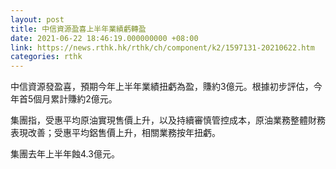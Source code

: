 ```yaml
---
layout: post
title: 中信資源盈喜上半年業績虧轉盈
date: 2021-06-22 18:46:19.000000000 +08:00
link: https://news.rthk.hk/rthk/ch/component/k2/1597131-20210622.htm
categories: rthk
---
```


中信資源發盈喜，預期今年上半年業績扭虧為盈，賺約3億元。根據初步評估，今年首5個月累計賺約2億元。

集團指，受惠平均原油實現售價上升，以及持續審慎管控成本，原油業務整體財務表現改善；受惠平均鋁售價上升，相關業務按年扭虧。

集團去年上半年蝕4.3億元。
